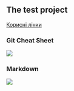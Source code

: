 ## **The test project**

[Корисні лінки](https://docs.google.com/spreadsheets/d/1ZH1ksE1yyGsfA3IDhI6xlqkhAgO0nYwTVnjaWmWt5qk/edit#gid=849970141)

### **Git Cheat Sheet**

![](https://github.com/Vitaliy-31/switch-ua/blob/main/img/git-cheat-sheet.png)

### **Markdown**

![](https://github.com/Vitaliy-31/switch-ua/blob/main/img/markdown.png)